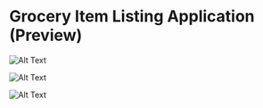 # Grocery Item Listing Application (Preview)
![Alt Text](https://github.com/kimaurellano/Grocery-Item-Listing-Application/blob/kotlin-dev/Preview/ProductList.PNG)

![Alt Text](https://github.com/kimaurellano/Grocery-Item-Listing-Application/blob/kotlin-dev/Preview/ProductList.PNG)

![Alt Text](https://github.com/kimaurellano/Grocery-Item-Listing-Application/blob/kotlin-dev/Preview/Exit.PNG)
